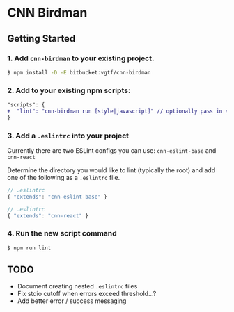# CNN Birdman

## Getting Started

### 1. Add `cnn-birdman` to your existing project.

```bash
$ npm install -D -E bitbucket:vgtf/cnn-birdman
```

### 2. Add to your existing npm scripts:

```diff
"scripts": {
+  "lint": "cnn-birdman run [style|javascript]" // optionally pass in specific check
}
```
### 3. Add a `.eslintrc` into your project
Currently there are two ESLint configs you can use: `cnn-eslint-base` and `cnn-react`

Determine the directory you would like to lint (typically the root) and add one of
the following as a `.eslintrc` file.

```js
// .eslintrc
{ "extends": "cnn-eslint-base" }
```
```js
// .eslintrc
{ "extends": "cnn-react" }
```

### 4. Run the new script command
```bash
$ npm run lint
```

## TODO
- Document creating nested `.eslintrc` files
- Fix stdio cutoff when errors exceed threshold...?
- Add better error / success messaging